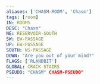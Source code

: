 ```yaml
---
aliases: ['CHASM-ROOM', 'Chasm']
tags: [room]
IN: ROOMS
DESC: "Chasm"
NE: RESERVOIR-SOUTH
SW: EW-PASSAGE
UP: EW-PASSAGE
SOUTH: NS-PASSAGE
DOWN: "Are you out of your mind?"
FLAGS: ['RLANDBIT']
GLOBAL: CRACK STAIRS
PSEUDO: "CHASM" CHASM-PSEUDO"
---
```

